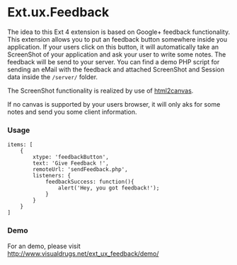 Ext.ux.Feedback
===============

The idea to this Ext 4 extension is based on Google+ feedback functionality. This extension allows you to put an feedback button somewhere inside you application. If your users click on this button, it will automatically take an ScreenShot of your application and ask your user to write some notes. The feedback will be send to your server. You can find a demo PHP script for sending an eMail with the feedback and attached ScreenShot and Session data inside the `/server/` folder.


The ScreenShot functionality is realized by use of <a href="https://www.github.com/niklasvh/html2canvas/">html2canvas</a>.


If no canvas is supported by your users browser, it will only aks for some notes and send you some client information.

### Usage ###

    items: [
        {
            xtype: 'feedbackButton',
            text: 'Give Feedback !',
            remoteUrl: 'sendFeedback.php',
            listeners: {
                feedbackSuccess: function(){
                    alert('Hey, you got feedback!');
                }
            }
        }
    ]
    
### Demo ###

For an demo, please visit <a href="http://www.visualdrugs.net/ext_ux_feedback/demo/">http://www.visualdrugs.net/ext_ux_feedback/demo/</a>